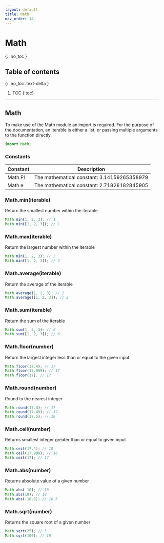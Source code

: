 ```yaml
---
layout: default
title: Math
nav_order: 14
---
```


# Math
{: .no_toc }

## Table of contents
{: .no_toc .text-delta }

1. TOC
{:toc}

---

## Math

To make use of the Math module an import is required. For the purpose of the documentation, an iterable 
is either a list, or passing multiple arguments to the function directly.

```js
import Math;
```

### Constants

| Constant  | Description                                            |
|-----------|--------------------------------------------------------|
| Math.PI   | The mathematical constant: 3.14159265358979            |
| Math.e    | The mathematical constant: 2.71828182845905            |

### Math.min(iterable)

Return the smallest number within the iterable

```js
Math.min(1, 2, 3); // 1
Math.min([1, 2, 3]); // 1
```

### Math.max(iterable)

Return the largest number within the iterable

```js
Math.min(1, 2, 3); // 3
Math.min([1, 2, 3]); // 3
```

### Math.average(iterable)

Return the average of the iterable

```js
Math.average(1, 2, 3); // 2
Math.average([1, 2, 3]); // 2
```

### Math.sum(iterable)

Return the sum of the iterable

```js
Math.sum(1, 2, 3); // 6
Math.sum([1, 2, 3]); // 6
```

### Math.floor(number)

Return the largest integer less than or equal to the given input

```js
Math.floor(17.4); // 17
Math.floor(17.999); // 17
Math.floor(17); // 17
```

### Math.round(number)

Round to the nearest integer

```js
Math.round(17.4); // 17
Math.round(17.49); // 17
Math.round(17.5); // 18
```

### Math.ceil(number)

Returns smallest integer greater than or equal to given input

```js
Math.ceil(17.4); // 18
Math.ceil(17.999); // 18
Math.ceil(17); // 17
```

### Math.abs(number)

Returns absolute value of a given number

```js
Math.abs(-10); // 10
Math.abs(10); // 10
Math.abs(-10.5); // 10.5
```

### Math.sqrt(number)

Returns the square root of a given number

```js
Math.sqrt(25); // 5
Math.sqrt(100); // 10
```
